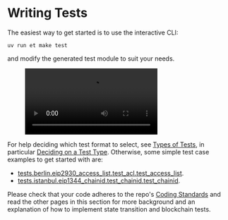 # Writing Tests

The easiest way to get started is to use the interactive CLI:

```console
uv run et make test
```

and modify the generated test module to suit your needs.

<figure class="video_container">
  <video controls="true" allowfullscreen="true">
    <source src="./img/et_make_test.mp4" type="video/mp4">
  </video>
</figure>

For help deciding which test format to select, see [Types of Tests](./types_of_tests.md), in particular [Deciding on a Test Type](./types_of_tests.md#deciding-on-a-test-type). Otherwise, some simple test case examples to get started with are:

- [tests.berlin.eip2930_access_list.test_acl.test_access_list](../tests/berlin/eip2930_access_list/test_acl/test_access_list.md).
- [tests.istanbul.eip1344_chainid.test_chainid.test_chainid](../tests/istanbul/eip1344_chainid/test_chainid/test_chainid.md).

Please check that your code adheres to the repo's [Coding Standards](./code_standards.md) and read the other pages in this section for more background and an explanation of how to implement state transition and blockchain tests.
